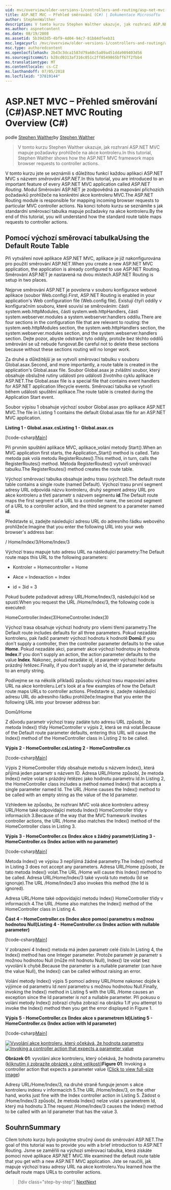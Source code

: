 ```yaml
---
uid: mvc/overview/older-versions-1/controllers-and-routing/asp-net-mvc-routing-overview-cs
title: ASP.NET MVC – Přehled směrování (C#) | Dokumentace Microsoftu
author: StephenWalther
description: V tomto kurzu Stephen Walther ukazuje, jak rozhraní ASP.NET MVC mapuje požadavky prohlížeče na akce kontroleru.
ms.author: aspnetcontent
ms.date: 08/19/2008
ms.assetid: 5b39d2d5-4bf9-4d04-94c7-81b84dfeeb31
msc.legacyurl: /mvc/overview/older-versions-1/controllers-and-routing/asp-net-mvc-routing-overview-cs
msc.type: authoredcontent
ms.openlocfilehash: 2b43c3dca1587d79a60c5a89a451dda989403d56
ms.sourcegitcommit: b28cd0313af316c051c2ff8549865bff67f2fbb4
ms.translationtype: MT
ms.contentlocale: cs-CZ
ms.lasthandoff: 07/05/2018
ms.locfileid: "37819144"
---
```

<a name="aspnet-mvc-routing-overview-c"></a><span data-ttu-id="d8c13-103">ASP.NET MVC – Přehled směrování (C#)</span><span class="sxs-lookup"><span data-stu-id="d8c13-103">ASP.NET MVC Routing Overview (C#)</span></span>
====================
<span data-ttu-id="d8c13-104">podle [Stephen Walther](https://github.com/StephenWalther)</span><span class="sxs-lookup"><span data-stu-id="d8c13-104">by [Stephen Walther](https://github.com/StephenWalther)</span></span>

> <span data-ttu-id="d8c13-105">V tomto kurzu Stephen Walther ukazuje, jak rozhraní ASP.NET MVC mapuje požadavky prohlížeče na akce kontroleru.</span><span class="sxs-lookup"><span data-stu-id="d8c13-105">In this tutorial, Stephen Walther shows how the ASP.NET MVC framework maps browser requests to controller actions.</span></span>


<span data-ttu-id="d8c13-106">V tomto kurzu jste se seznámili s důležitou funkcí každou aplikaci ASP.NET MVC s názvem *směrování ASP.NET*.</span><span class="sxs-lookup"><span data-stu-id="d8c13-106">In this tutorial, you are introduced to an important feature of every ASP.NET MVC application called *ASP.NET Routing*.</span></span> <span data-ttu-id="d8c13-107">Modul Směrování ASP.NET je zodpovědná za mapování příchozích požadavků prohlížeče na konkrétní akce kontroleru MVC.</span><span class="sxs-lookup"><span data-stu-id="d8c13-107">The ASP.NET Routing module is responsible for mapping incoming browser requests to particular MVC controller actions.</span></span> <span data-ttu-id="d8c13-108">Na konci tohoto kurzu se seznámíte s jak standardní směrovací tabulka mapuje požadavky na akce kontroleru.</span><span class="sxs-lookup"><span data-stu-id="d8c13-108">By the end of this tutorial, you will understand how the standard route table maps requests to controller actions.</span></span>

## <a name="using-the-default-route-table"></a><span data-ttu-id="d8c13-109">Pomocí výchozí směrovací tabulka</span><span class="sxs-lookup"><span data-stu-id="d8c13-109">Using the Default Route Table</span></span>

<span data-ttu-id="d8c13-110">Při vytváření nové aplikace ASP.NET MVC, aplikace je již nakonfigurována pro použití směrování ASP.NET.</span><span class="sxs-lookup"><span data-stu-id="d8c13-110">When you create a new ASP.NET MVC application, the application is already configured to use ASP.NET Routing.</span></span> <span data-ttu-id="d8c13-111">Směrování ASP.NET je nastavená na dvou místech.</span><span class="sxs-lookup"><span data-stu-id="d8c13-111">ASP.NET Routing is setup in two places.</span></span>

<span data-ttu-id="d8c13-112">Nejprve směrování ASP.NET je povolena v souboru konfigurace webové aplikace (soubor Web.config).</span><span class="sxs-lookup"><span data-stu-id="d8c13-112">First, ASP.NET Routing is enabled in your application's Web configuration file (Web.config file).</span></span> <span data-ttu-id="d8c13-113">Existují čtyři oddíly v konfiguračním souboru, které souvisí se směrováním: části system.web.httpModules, části system.web.httpHandlers, části system.webserver.modules a system.webserver.handlers oddílu.</span><span class="sxs-lookup"><span data-stu-id="d8c13-113">There are four sections in the configuration file that are relevant to routing: the system.web.httpModules section, the system.web.httpHandlers section, the system.webserver.modules section, and the system.webserver.handlers section.</span></span> <span data-ttu-id="d8c13-114">Dejte pozor, abyste odstranit tyto oddíly, protože bez těchto oddílů směrování se už nebude fungovat.</span><span class="sxs-lookup"><span data-stu-id="d8c13-114">Be careful not to delete these sections because without these sections routing will no longer work.</span></span>

<span data-ttu-id="d8c13-115">Za druhé a důležitější je se vytvoří směrovací tabulku v souboru Global.asax.</span><span class="sxs-lookup"><span data-stu-id="d8c13-115">Second, and more importantly, a route table is created in the application's Global.asax file.</span></span> <span data-ttu-id="d8c13-116">Soubor Global.asax je zvláštní soubor, který obsahuje obslužné rutiny událostí pro události životního cyklu aplikace ASP.NET.</span><span class="sxs-lookup"><span data-stu-id="d8c13-116">The Global.asax file is a special file that contains event handlers for ASP.NET application lifecycle events.</span></span> <span data-ttu-id="d8c13-117">Směrovací tabulka se vytvoří během události spuštění aplikace.</span><span class="sxs-lookup"><span data-stu-id="d8c13-117">The route table is created during the Application Start event.</span></span>

<span data-ttu-id="d8c13-118">Soubor výpisu 1 obsahuje výchozí soubor Global.asax pro aplikace ASP.NET MVC.</span><span class="sxs-lookup"><span data-stu-id="d8c13-118">The file in Listing 1 contains the default Global.asax file for an ASP.NET MVC application.</span></span>

<span data-ttu-id="d8c13-119">**Listing 1 - Global.asax.cs**</span><span class="sxs-lookup"><span data-stu-id="d8c13-119">**Listing 1 - Global.asax.cs**</span></span>

[!code-csharp[Main](asp-net-mvc-routing-overview-cs/samples/sample1.cs)]

<span data-ttu-id="d8c13-120">Při prvním spuštění aplikace MVC, aplikace\_volání metody Start().</span><span class="sxs-lookup"><span data-stu-id="d8c13-120">When an MVC application first starts, the Application\_Start() method is called.</span></span> <span data-ttu-id="d8c13-121">Tato metoda pak volá metodu RegisterRoutes().</span><span class="sxs-lookup"><span data-stu-id="d8c13-121">This method, in turn, calls the RegisterRoutes() method.</span></span> <span data-ttu-id="d8c13-122">Metoda RegisterRoutes() vytvoří směrovací tabulku.</span><span class="sxs-lookup"><span data-stu-id="d8c13-122">The RegisterRoutes() method creates the route table.</span></span>

<span data-ttu-id="d8c13-123">Výchozí směrovací tabulka obsahuje jednu trasu (výchozí).</span><span class="sxs-lookup"><span data-stu-id="d8c13-123">The default route table contains a single route (named Default).</span></span> <span data-ttu-id="d8c13-124">Výchozí trasu první segment adresy URL odpovídá názvu kontroleru, druhý segment adresy URL pro akce kontroleru a třetí parametr s názvem segmentu **id**.</span><span class="sxs-lookup"><span data-stu-id="d8c13-124">The Default route maps the first segment of a URL to a controller name, the second segment of a URL to a controller action, and the third segment to a parameter named **id**.</span></span>

<span data-ttu-id="d8c13-125">Představte si, zadejte následující adresu URL do adresního řádku webového prohlížeče:</span><span class="sxs-lookup"><span data-stu-id="d8c13-125">Imagine that you enter the following URL into your web browser's address bar:</span></span>

<span data-ttu-id="d8c13-126">/ Home/Index/3</span><span class="sxs-lookup"><span data-stu-id="d8c13-126">/Home/Index/3</span></span>

<span data-ttu-id="d8c13-127">Výchozí trasu mapuje tuto adresu URL na následující parametry:</span><span class="sxs-lookup"><span data-stu-id="d8c13-127">The Default route maps this URL to the following parameters:</span></span>

- <span data-ttu-id="d8c13-128">Kontroler = Home</span><span class="sxs-lookup"><span data-stu-id="d8c13-128">controller = Home</span></span>

- <span data-ttu-id="d8c13-129">Akce = Index</span><span class="sxs-lookup"><span data-stu-id="d8c13-129">action = Index</span></span>

- <span data-ttu-id="d8c13-130">id = 3</span><span class="sxs-lookup"><span data-stu-id="d8c13-130">id = 3</span></span>

<span data-ttu-id="d8c13-131">Pokud budete požadovat adresy URL/Home/Index/3, následující kód se spustí:</span><span class="sxs-lookup"><span data-stu-id="d8c13-131">When you request the URL /Home/Index/3, the following code is executed:</span></span>

<span data-ttu-id="d8c13-132">HomeController.Index(3)</span><span class="sxs-lookup"><span data-stu-id="d8c13-132">HomeController.Index(3)</span></span>

<span data-ttu-id="d8c13-133">Výchozí trasa obsahuje výchozí hodnoty pro všemi třemi parametry.</span><span class="sxs-lookup"><span data-stu-id="d8c13-133">The Default route includes defaults for all three parameters.</span></span> <span data-ttu-id="d8c13-134">Pokud nezadáte kontroleru, pak řadič parametr výchozí hodnotu k hodnotě **Domů**.</span><span class="sxs-lookup"><span data-stu-id="d8c13-134">If you don't supply a controller, then the controller parameter defaults to the value **Home**.</span></span> <span data-ttu-id="d8c13-135">Pokud nezadáte akci, parametr akce výchozí hodnotou je hodnota **Index**.</span><span class="sxs-lookup"><span data-stu-id="d8c13-135">If you don't supply an action, the action parameter defaults to the value **Index**.</span></span> <span data-ttu-id="d8c13-136">Nakonec, pokud nezadáte id, id parametr výchozí hodnotu prázdný řetězec.</span><span class="sxs-lookup"><span data-stu-id="d8c13-136">Finally, if you don't supply an id, the id parameter defaults to an empty string.</span></span>

<span data-ttu-id="d8c13-137">Podívejme se na několik příkladů způsobu výchozí trasu mapování adres URL na akce kontroleru.</span><span class="sxs-lookup"><span data-stu-id="d8c13-137">Let's look at a few examples of how the Default route maps URLs to controller actions.</span></span> <span data-ttu-id="d8c13-138">Představte si, zadejte následující adresu URL do adresního řádku prohlížeče:</span><span class="sxs-lookup"><span data-stu-id="d8c13-138">Imagine that you enter the following URL into your browser address bar:</span></span>

<span data-ttu-id="d8c13-139">Domů</span><span class="sxs-lookup"><span data-stu-id="d8c13-139">/Home</span></span>

<span data-ttu-id="d8c13-140">Z důvodu parametr výchozí trasy zadáte tuto adresu URL způsobí, že metoda Index() třídy HomeController v výpis 2, která se má volat.</span><span class="sxs-lookup"><span data-stu-id="d8c13-140">Because of the Default route parameter defaults, entering this URL will cause the Index() method of the HomeController class in Listing 2 to be called.</span></span>

<span data-ttu-id="d8c13-141">**Výpis 2 - HomeController.cs**</span><span class="sxs-lookup"><span data-stu-id="d8c13-141">**Listing 2 - HomeController.cs**</span></span>

[!code-csharp[Main](asp-net-mvc-routing-overview-cs/samples/sample2.cs)]

<span data-ttu-id="d8c13-142">Výpis 2 HomeController třídy obsahuje metodu s názvem Index(), která přijímá jeden parametr s názvem ID. Adresa URL/Home způsobí, že metoda Index() nelze volat s prázdný řetězec jako hodnotu parametru Id.</span><span class="sxs-lookup"><span data-stu-id="d8c13-142">In Listing 2, the HomeController class includes a method named Index() that accepts a single parameter named Id. The URL /Home causes the Index() method to be called with an empty string as the value of the Id parameter.</span></span>

<span data-ttu-id="d8c13-143">Vzhledem ke způsobu, že rozhraní MVC volá akce kontroleru adresy URL/Home také odpovídající metodu Index() HomeController třídy v informacích 3.</span><span class="sxs-lookup"><span data-stu-id="d8c13-143">Because of the way that the MVC framework invokes controller actions, the URL /Home also matches the Index() method of the HomeController class in Listing 3.</span></span>

<span data-ttu-id="d8c13-144">**Výpis 3 - HomeController.cs (Index akce s žádný parametr)**</span><span class="sxs-lookup"><span data-stu-id="d8c13-144">**Listing 3 - HomeController.cs (Index action with no parameter)**</span></span>

[!code-csharp[Main](asp-net-mvc-routing-overview-cs/samples/sample3.cs)]

<span data-ttu-id="d8c13-145">Metoda Index() ve výpisu 3 nepřijímá žádné parametry.</span><span class="sxs-lookup"><span data-stu-id="d8c13-145">The Index() method in Listing 3 does not accept any parameters.</span></span> <span data-ttu-id="d8c13-146">Adresa URL/Home způsobí, že tato metoda Index() volat.</span><span class="sxs-lookup"><span data-stu-id="d8c13-146">The URL /Home will cause this Index() method to be called.</span></span> <span data-ttu-id="d8c13-147">Adresa URL/Home/Index/3 také vyvolá tuto metodu (Id se ignoruje).</span><span class="sxs-lookup"><span data-stu-id="d8c13-147">The URL /Home/Index/3 also invokes this method (the Id is ignored).</span></span>

<span data-ttu-id="d8c13-148">Adresa URL/Home také odpovídající metodu Index() HomeController třídy v informacích 4.</span><span class="sxs-lookup"><span data-stu-id="d8c13-148">The URL /Home also matches the Index() method of the HomeController class in Listing 4.</span></span>

<span data-ttu-id="d8c13-149">**Část 4 – HomeController.cs (Index akce pomocí parametru s možnou hodnotou Null)**</span><span class="sxs-lookup"><span data-stu-id="d8c13-149">**Listing 4 - HomeController.cs (Index action with nullable parameter)**</span></span>

[!code-csharp[Main](asp-net-mvc-routing-overview-cs/samples/sample4.cs)]

<span data-ttu-id="d8c13-150">V zobrazení 4 Index() metoda má jeden parametr celé číslo.</span><span class="sxs-lookup"><span data-stu-id="d8c13-150">In Listing 4, the Index() method has one Integer parameter.</span></span> <span data-ttu-id="d8c13-151">Protože parametr je parametr s možnou hodnotou Null (může mít hodnotu Null), Index() lze volat bez vyvolání k chybě.</span><span class="sxs-lookup"><span data-stu-id="d8c13-151">Because the parameter is a nullable parameter (can have the value Null), the Index() can be called without raising an error.</span></span>

<span data-ttu-id="d8c13-152">Volání metody Index() výpis 5 pomocí adresy URL/Home nakonec dojde k výjimce od parametru Id *není* parametru s možnou hodnotou Null.</span><span class="sxs-lookup"><span data-stu-id="d8c13-152">Finally, invoking the Index() method in Listing 5 with the URL /Home causes an exception since the Id parameter *is not* a nullable parameter.</span></span> <span data-ttu-id="d8c13-153">Při pokusu o volání metody Index() zobrazí chyba zobrazí na obrázku 1.</span><span class="sxs-lookup"><span data-stu-id="d8c13-153">If you attempt to invoke the Index() method then you get the error displayed in Figure 1.</span></span>

<span data-ttu-id="d8c13-154">**Výpis 5 - HomeController.cs (Index akce s parametrem Id)**</span><span class="sxs-lookup"><span data-stu-id="d8c13-154">**Listing 5 - HomeController.cs (Index action with Id parameter)**</span></span>

[!code-csharp[Main](asp-net-mvc-routing-overview-cs/samples/sample5.cs)]


<span data-ttu-id="d8c13-155">[![Vyvolání akce kontroleru, který očekává, že hodnota parametru](asp-net-mvc-routing-overview-cs/_static/image1.jpg)](asp-net-mvc-routing-overview-cs/_static/image1.png)</span><span class="sxs-lookup"><span data-stu-id="d8c13-155">[![Invoking a controller action that expects a parameter value](asp-net-mvc-routing-overview-cs/_static/image1.jpg)](asp-net-mvc-routing-overview-cs/_static/image1.png)</span></span>

<span data-ttu-id="d8c13-156">**Obrázek 01**: vyvolání akce kontroleru, který očekává, že hodnota parametru ([kliknutím ji zobrazíte obrázek v plné velikosti](asp-net-mvc-routing-overview-cs/_static/image2.png))</span><span class="sxs-lookup"><span data-stu-id="d8c13-156">**Figure 01**: Invoking a controller action that expects a parameter value ([Click to view full-size image](asp-net-mvc-routing-overview-cs/_static/image2.png))</span></span>


<span data-ttu-id="d8c13-157">Adresy URL/Home/Index/3, na druhé straně funguje jenom s akce kontroleru indexu v informacích 5.</span><span class="sxs-lookup"><span data-stu-id="d8c13-157">The URL /Home/Index/3, on the other hand, works just fine with the Index controller action in Listing 5.</span></span> <span data-ttu-id="d8c13-158">Žádost o /Home/Index/3 způsobí, že metoda Index() nelze volat s parametrem Id, který má hodnotu 3.</span><span class="sxs-lookup"><span data-stu-id="d8c13-158">The request /Home/Index/3 causes the Index() method to be called with an Id parameter that has the value 3.</span></span>

## <a name="summary"></a><span data-ttu-id="d8c13-159">Souhrn</span><span class="sxs-lookup"><span data-stu-id="d8c13-159">Summary</span></span>

<span data-ttu-id="d8c13-160">Cílem tohoto kurzu bylo poskytne stručný úvod do směrování ASP.NET.</span><span class="sxs-lookup"><span data-stu-id="d8c13-160">The goal of this tutorial was to provide you with a brief introduction to ASP.NET Routing.</span></span> <span data-ttu-id="d8c13-161">Jsme se zaměřili na výchozí směrovací tabulka, která získáte pomocí nové aplikace ASP.NET MVC.</span><span class="sxs-lookup"><span data-stu-id="d8c13-161">We examined the default route table that you get with a new ASP.NET MVC application.</span></span> <span data-ttu-id="d8c13-162">Jste se naučili, jak mapuje výchozí trasu adresy URL na akce kontroleru.</span><span class="sxs-lookup"><span data-stu-id="d8c13-162">You learned how the default route maps URLs to controller actions.</span></span>

> [!div class="step-by-step"]
> [<span data-ttu-id="d8c13-163">Next</span><span class="sxs-lookup"><span data-stu-id="d8c13-163">Next</span></span>](understanding-action-filters-cs.md)
